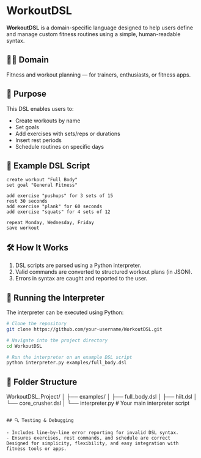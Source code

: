 # WorkoutDSL

**WorkoutDSL** is a domain-specific language designed to help users define and manage custom fitness routines using a simple, human-readable syntax.

## 🏋️‍♂️ Domain

Fitness and workout planning — for trainers, enthusiasts, or fitness apps.

## 🎯 Purpose

This DSL enables users to:

- Create workouts by name
- Set goals
- Add exercises with sets/reps or durations
- Insert rest periods
- Schedule routines on specific days

## 📄 Example DSL Script

```
create workout "Full Body"
set goal "General Fitness"

add exercise "pushups" for 3 sets of 15
rest 30 seconds
add exercise "plank" for 60 seconds
add exercise "squats" for 4 sets of 12

repeat Monday, Wednesday, Friday
save workout
```

## 🛠️ How It Works

1. DSL scripts are parsed using a Python interpreter.
2. Valid commands are converted to structured workout plans (in JSON).
3. Errors in syntax are caught and reported to the user.

## 🚀 Running the Interpreter

The interpreter can be executed using Python:

```bash
# Clone the repository
git clone https://github.com/your-username/WorkoutDSL.git

# Navigate into the project directory
cd WorkoutDSL

# Run the interpreter on an example DSL script
python interpreter.py examples/full_body.dsl

```
## 📁 Folder Structure
WorkoutDSL_Project/
│
├── examples/
│   ├── full_body.dsl
│   ├── hiit.dsl
│   └── core_crusher.dsl
│
└── interpreter.py       # Your main interpreter script
```

## 🔍 Testing & Debugging

- Includes line-by-line error reporting for invalid DSL syntax.
- Ensures exercises, rest commands, and schedule are correct
Designed for simplicity, flexibility, and easy integration with fitness tools or apps.
